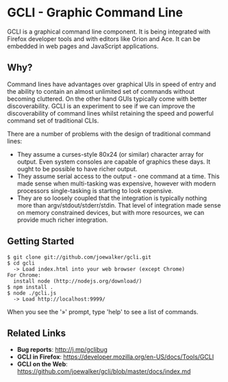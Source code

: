 
GCLI - Graphic Command Line
===========================

GCLI is a graphical command line component. It is being integrated with
Firefox developer tools and with editors like Orion and Ace. It can be embedded
in web pages and JavaScript applications.


Why?
----

Command lines have advantages over graphical UIs in speed of entry and the
ability to contain an almost unlimited set of commands without becoming
cluttered. On the other hand GUIs typically come with better discoverability.
GCLI is an experiment to see if we can improve the discoverability of command
lines whilst retaining the speed and powerful command set of traditional CLIs.

There are a number of problems with the design of traditional command lines:

* They assume a curses-style 80x24 (or similar) character array for output. 
  Even system consoles are capable of graphics these days. It ought to be
  possible to have richer output.
* They assume serial access to the output - one command at a time.
  This made sense when multi-tasking was expensive, however with modern
  processors single-tasking is starting to look expensive.
* They are so loosely coupled that the integration is typically nothing more
  than argv/stdout/stderr/stdin.
  That level of integration made sense on memory constrained devices, but with
  more resources, we can provide much richer integration.


Getting Started
---------------

    $ git clone git://github.com/joewalker/gcli.git
    $ cd gcli
      -> Load index.html into your web browser (except Chrome)
    For Chrome:
      install node (http://nodejs.org/download/)
    $ npm install .
    $ node ./gcli.js
      -> Load http://localhost:9999/

When you see the '»' prompt, type 'help' to see a list of commands.


Related Links
-------------

* **Bug reports**: http://j.mp/gclibug
* **GCLI in Firefox**: https://developer.mozilla.org/en-US/docs/Tools/GCLI
* **GCLI on the Web**: https://github.com/joewalker/gcli/blob/master/docs/index.md

